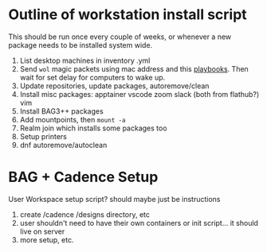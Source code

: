 # Outline of workstation install script

This should be run once every couple of weeks, or whenever a new package needs to be installed system wide.

1. List desktop machines in inventory .yml
1. Send `wol` magic packets using mac address and this [playbooks](https://docs.ansible.com/ansible/latest/collections/community/general/wakeonlan_module.html). Then wait for set delay for computers to wake up.
1. Update repositories, update packages, autoremove/clean
1. Install misc packages: apptainer vscode zoom slack (both from flathub?) vim
1. Install BAG3++ packages
1. Add mountpoints, then `mount -a`
1. Realm join which installs some packages too
1. Setup printers
1. dnf autoremove/autoclean



# BAG + Cadence Setup
User Workspace setup script? should maybe just be instructions

1. create /cadence /designs directory, etc
1. user shouldn't need to have their own containers or init script... it should live on server
1. more setup, etc.

